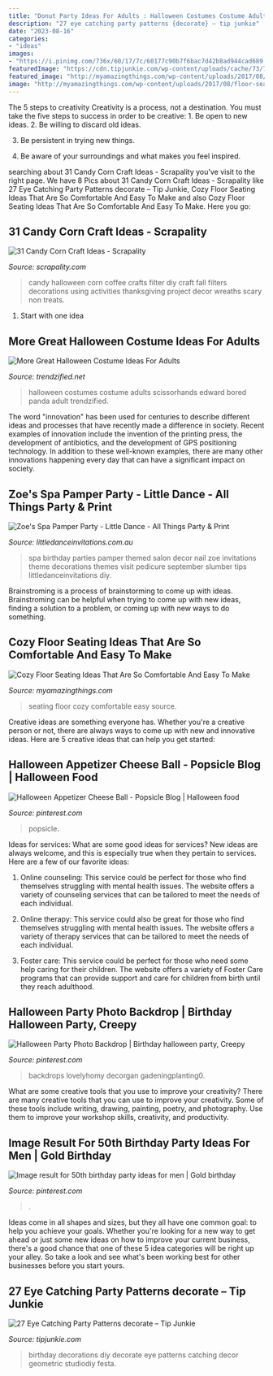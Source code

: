 ```yaml
---
title: "Donut Party Ideas For Adults : Halloween Costumes Costume Adults Scissorhands Edward Bored Panda Adult Trendzified"
description: "27 eye catching party patterns {decorate} – tip junkie"
date: "2023-08-16"
categories:
- "ideas"
images:
- "https://i.pinimg.com/736x/60/17/7c/60177c90b7f6bac7d42b8ad944cad689.jpg"
featuredImage: "https://cdn.tipjunkie.com/wp-content/uploads/cache/73/76/73767c36c7b9f708b020ce1b392b8a5c.jpg"
featured_image: "http://myamazingthings.com/wp-content/uploads/2017/08/floor-seating-15.jpeg"
image: "http://myamazingthings.com/wp-content/uploads/2017/08/floor-seating-15.jpeg"
---
```



The 5 steps to creativity
Creativity is a process, not a destination. You must take the five steps to success in order to be creative: 1. Be open to new ideas.
2. Be willing to discard old ideas.

3. Be persistent in trying new things.

4. Be aware of your surroundings and what makes you feel inspired.


	

		
searching about 31 Candy Corn Craft Ideas - Scrapality you've visit to the right page. We have 8 Pics about 31 Candy Corn Craft Ideas - Scrapality like 27 Eye Catching Party Patterns decorate – Tip Junkie, Cozy Floor Seating Ideas That Are So Comfortable And Easy To Make and also Cozy Floor Seating Ideas That Are So Comfortable And Easy To Make. Here you go:
		
    
## 31 Candy Corn Craft Ideas - Scrapality

<img loading=lazy src="https://s-media-cache-ak0.pinimg.com/564x/50/76/17/507617db187154101d519bb383cbeef8.jpg" onerror="this.onerror=null;this.src='https://tse4.mm.bing.net/th?id=OIP.nU707FtoNi6XhwIgc81vEwHaLH&amp;pid=15.1';" alt="31 Candy Corn Craft Ideas - Scrapality">

_Source: scrapality.com_

>candy halloween corn coffee crafts filter diy craft fall filters decorations using activities thanksgiving project decor wreaths scary non treats. 

	

 1. Start with one idea

    
## More Great Halloween Costume Ideas For Adults

<img loading=lazy src="http://www.trendzified.net/wp-content/uploads/2014/10/lexwardscissorhands2011__700.jpg" onerror="this.onerror=null;this.src='https://tse1.mm.bing.net/th?id=OIP.8Tf3VPshPshqX4jnFzIn-wHaJ3&amp;pid=15.1';" alt="More Great Halloween Costume Ideas For Adults">

_Source: trendzified.net_

>halloween costumes costume adults scissorhands edward bored panda adult trendzified. 

	

The word "innovation" has been used for centuries to describe different ideas and processes that have recently made a difference in society. Recent examples of innovation include the invention of the printing press, the development of antibiotics, and the development of GPS positioning technology. In addition to these well-known examples, there are many other innovations happening every day that can have a significant impact on society.

    
## Zoe&#039;s Spa Pamper Party - Little Dance - All Things Party &amp; Print

<img loading=lazy src="https://cdn3.bigcommerce.com/s-zzx0lnhv/product_images/uploaded_images/b7e06409-2eff-4090-a9ae-ddf19e80a18b.jpg" onerror="this.onerror=null;this.src='https://tse1.mm.bing.net/th?id=OIP.cF3oh0RCpVmfNpn_cNrGYwAAAA&amp;pid=15.1';" alt="Zoe&#039;s Spa Pamper Party - Little Dance - All Things Party &amp; Print">

_Source: littledanceinvitations.com.au_

>spa birthday parties pamper themed salon decor nail zoe invitations theme decorations themes visit pedicure september slumber tips littledanceinvitations diy. 

	

Brainstroming is a process of brainstorming to come up with ideas. Brainstroming can be helpful when trying to come up with new ideas, finding a solution to a problem, or coming up with new ways to do something.

    
## Cozy Floor Seating Ideas That Are So Comfortable And Easy To Make

<img loading=lazy src="http://myamazingthings.com/wp-content/uploads/2017/08/floor-seating-15.jpeg" onerror="this.onerror=null;this.src='https://tse2.mm.bing.net/th?id=OIP.yqSk2HP2zcImSHNkM2JMBAHaLH&amp;pid=15.1';" alt="Cozy Floor Seating Ideas That Are So Comfortable And Easy To Make">

_Source: myamazingthings.com_

>seating floor cozy comfortable easy source. 

	

Creative ideas are something everyone has. Whether you're a creative person or not, there are always ways to come up with new and innovative ideas. Here are 5 creative ideas that can help you get started: 

    
## Halloween Appetizer Cheese Ball - Popsicle Blog | Halloween Food

<img loading=lazy src="https://i.pinimg.com/736x/e6/8b/fd/e68bfdf366ed9d68be05c4761d3fb4ae.jpg" onerror="this.onerror=null;this.src='https://tse2.mm.bing.net/th?id=OIP.kTSinMeu3k_hkiUqf-EpxQHaLG&amp;pid=15.1';" alt="Halloween Appetizer Cheese Ball - Popsicle Blog | Halloween food">

_Source: pinterest.com_

>popsicle. 

	

Ideas for services: What are some good ideas for services?
New ideas are always welcome, and this is especially true when they pertain to services. Here are a few of our favorite ideas:
1. Online counseling: This service could be perfect for those who find themselves struggling with mental health issues. The website offers a variety of counseling services that can be tailored to meet the needs of each individual.

2. Online therapy: This service could also be great for those who find themselves struggling with mental health issues. The website offers a variety of therapy services that can be tailored to meet the needs of each individual.

3. Foster care: This service could be perfect for those who need some help caring for their children. The website offers a variety of Foster Care programs that can provide support and care for children from birth until they reach adulthood.


    
## Halloween Party Photo Backdrop | Birthday Halloween Party, Creepy

<img loading=lazy src="https://i.pinimg.com/736x/60/17/7c/60177c90b7f6bac7d42b8ad944cad689.jpg" onerror="this.onerror=null;this.src='https://tse4.mm.bing.net/th?id=OIP.a_imt7N0YULvQBBejFtBNwHaJ3&amp;pid=15.1';" alt="Halloween Party Photo Backdrop | Birthday halloween party, Creepy">

_Source: pinterest.com_

>backdrops lovelyhomy decorgan gadeningplanting0. 

	

What are some creative tools that you use to improve your creativity?
There are many creative tools that you can use to improve your creativity. Some of these tools include writing, drawing, painting, poetry, and photography. Use them to improve your workshop skills, creativity, and productivity.

    
## Image Result For 50th Birthday Party Ideas For Men | Gold Birthday

<img loading=lazy src="https://i.pinimg.com/736x/18/fa/3b/18fa3b594ab8950908607e69c8ee2eb0.jpg" onerror="this.onerror=null;this.src='https://tse3.mm.bing.net/th?id=OIP.xAXkI8vKA65Zhi2DLJBBogHaKJ&amp;pid=15.1';" alt="Image result for 50th birthday party ideas for men | Gold birthday">

_Source: pinterest.com_

>. 

	

Ideas come in all shapes and sizes, but they all have one common goal: to help you achieve your goals. Whether you're looking for a new way to get ahead or just some new ideas on how to improve your current business, there's a good chance that one of these 5 idea categories will be right up your alley. So take a look and see what's been working best for other businesses before you start yours.

    
## 27 Eye Catching Party Patterns decorate – Tip Junkie

<img loading=lazy src="https://cdn.tipjunkie.com/wp-content/uploads/cache/73/76/73767c36c7b9f708b020ce1b392b8a5c.jpg" onerror="this.onerror=null;this.src='https://tse4.mm.bing.net/th?id=OIP.orjifVJMPxyCN0Fi_ScjhwHaLH&amp;pid=15.1';" alt="27 Eye Catching Party Patterns decorate – Tip Junkie">

_Source: tipjunkie.com_

>birthday decorations diy decorate eye patterns catching decor geometric studiodiy festa. 

	

	

